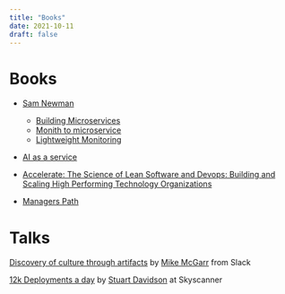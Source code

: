 ```yaml
---
title: "Books"
date: 2021-10-11
draft: false
---
```

# Books
* [Sam Newman](https://samnewman.io/)
    * [Building Microservices](https://samnewman.io/books/building_microservices/)
    * [Monith to microservice](https://samnewman.io/books/monolith-to-microservices/)
    * [Lightweight Monitoring](https://samnewman.io/books/lightweight_monitoring/)

* [AI as a service](https://www.manning.com/books/ai-as-a-service)

* [Accelerate: The Science of Lean Software and Devops: Building and Scaling High Performing Technology Organizations](https://www.amazon.co.uk/Accelerate-Software-Performing-Technology-Organizations/dp/1942788339)

* [Managers Path](https://www.amazon.co.uk/s?k=managers+path&i=stripbooks&crid=9AQKQJJ8PZ73&sprefix=managers+pa%2Cstripbooks%2C157&ref=nb_sb_ss_fb_1_11)

# Talks
[Discovery of culture through artifacts](https://www.infoq.com/presentations/discovery-organizational-culture-artifacts/) by [Mike McGarr](https://twitter.com/SonOfGarr) from Slack

[12k Deployments a day](https://www.infoq.com/presentations/12k-deployments-day) by [Stuart Davidson](https://twitter.com/spedge) at Skyscanner